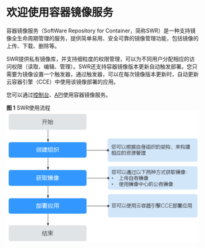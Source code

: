 # 欢迎使用容器镜像服务<a name="swr_01_0009"></a>

容器镜像服务（SoftWare Repository for Container，简称SWR）是一种支持镜像全生命周期管理的服务，提供简单易用、安全可靠的镜像管理功能，包括镜像的上传、下载、删除等。

SWR提供私有镜像库，并支持细粒度的权限管理，可以为不同用户分配相应的访问权限（读取、编辑、管理）。SWR还支持容器镜像版本更新自动触发部署。您只需要为镜像设置一个触发器，通过触发器，可以在每次镜像版本更新时，自动更新云容器引擎（CCE）中使用该镜像部署的应用。

您可以通过[控制台](https://console.huaweicloud.com/swr/?locale=zh-cn#/dashboard)、[API](https://support.huaweicloud.com/api-swr/swr_02_0065.html)使用容器镜像服务。

**图 1**  SWR使用流程<a name="fig1059316914567"></a>  
![](figures/SWR使用流程.png "SWR使用流程")


